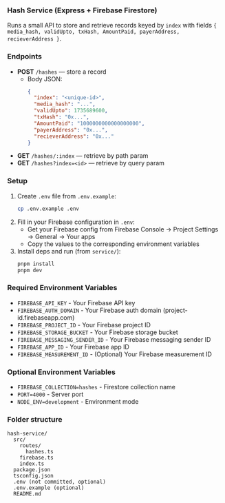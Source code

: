 ### Hash Service (Express + Firebase Firestore)

Runs a small API to store and retrieve records keyed by `index` with fields `{ media_hash, validUpto, txHash, AmountPaid, payerAddress, recieverAddress }`.

### Endpoints
- **POST** `/hashes` — store a record
  - Body JSON:
    ```json
    {
      "index": "<unique-id>",
      "media_hash": "...",
      "validUpto": 1735689600,
      "txHash": "0x...",
      "AmountPaid": "1000000000000000000",
      "payerAddress": "0x...",
      "recieverAddress": "0x..."
    }
    ```
- **GET** `/hashes/:index` — retrieve by path param
- **GET** `/hashes?index=<id>` — retrieve by query param

### Setup
1. Create `.env` file from `.env.example`:
   ```bash
   cp .env.example .env
   ```
2. Fill in your Firebase configuration in `.env`:
   - Get your Firebase config from Firebase Console → Project Settings → General → Your apps
   - Copy the values to the corresponding environment variables
3. Install deps and run (from `service/`):
   ```bash
   pnpm install
   pnpm dev
   ```

### Required Environment Variables
- `FIREBASE_API_KEY` - Your Firebase API key
- `FIREBASE_AUTH_DOMAIN` - Your Firebase auth domain (project-id.firebaseapp.com)
- `FIREBASE_PROJECT_ID` - Your Firebase project ID
- `FIREBASE_STORAGE_BUCKET` - Your Firebase storage bucket
- `FIREBASE_MESSAGING_SENDER_ID` - Your Firebase messaging sender ID
- `FIREBASE_APP_ID` - Your Firebase app ID
- `FIREBASE_MEASUREMENT_ID` - (Optional) Your Firebase measurement ID

### Optional Environment Variables
- `FIREBASE_COLLECTION=hashes` - Firestore collection name
- `PORT=4000` - Server port
- `NODE_ENV=development` - Environment mode

### Folder structure
```
hash-service/
  src/
    routes/
      hashes.ts
    firebase.ts
    index.ts
  package.json
  tsconfig.json
  .env (not committed, optional)
  .env.example (optional)
  README.md
```


